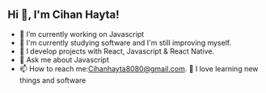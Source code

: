## Hi 👋, I'm Cihan Hayta!

- 🔭 I’m currently working on Javascript
- 🌱 I'm currently studying software and I'm still improving myself.
- 🔮 I develop projects with React, Javascript & React Native.
- 💬 Ask me about Javascript
- 📫 How to reach me:Cihanhayta8080@gmail.com.
🤭 I love learning new things and software


